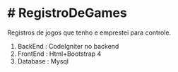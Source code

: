 <h1>﻿# RegistroDeGames</h1>

Registros de jogos que tenho e emprestei para controle.
<ol>
<li>BackEnd  : CodeIgniter no backend</li>
<li>FrontEnd : Html+Bootstrap 4</li>
<li>Database : Mysql</li>
</ol>
